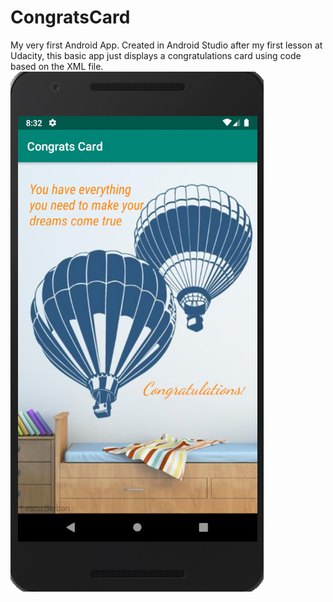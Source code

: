 # CongratsCard
My very first Android App.
Created in Android Studio after my first lesson at Udacity, this basic app just displays a congratulations card using code based on the XML file. 
<img src="GreetingCard.png">
